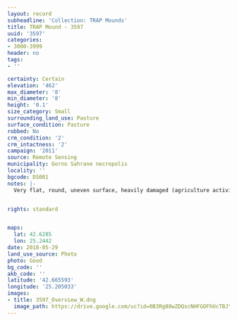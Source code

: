 ```yaml
---
layout: record
subheadline: 'Collection: TRAP Mounds'
title: TRAP Mound - 3597
uuid: '3597'
categories:
- 3000-3999
header: no
tags:
- ''

certainty: Certain
elevation: '462'
max_diameter: '8'
min_diameter: '8'
height: '0.1'
size_category: Small
surrounding_land_use: Pasture
surface_condition: Pasture
robbed: No
crm_condition: '2'
crm_intactness: '2'
campaign: '2011'
source: Remote Sensing
municipality: Gorno Sahrane necropolis
locality: ''
bgcode: DS001
notes: |-
  Very flat, round, uneven surface, heavily damaged (agriculture activity).


rights: standard


maps:
  lat: 42.6285
  lon: 25.2442
date: 2018-05-29
land_use_source: Photo
photo: Good
bg_code: ''
akb_code: ''
latitude: '42.665593'
longitude: '25.205033'
images:
- title: 3597_Overview_W.dng
  image_path: https://drive.google.com/uc?id=0B3Rg88wZDQscNHFGOFhUcTBJY3c
---
```

